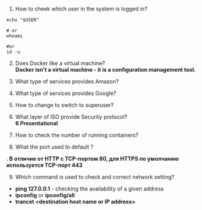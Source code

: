 1. How to cheek which user in the system is logged in?

```shell 
echo "$USER"

# or 
whoami

#or 
id -u

```

2. Does Docker like a virtual machine?  
__Docker isn't a virtual machine - it is a configuration management tool.__

3. What type of services provides Amazon?  

4. What type of services provides Google?

5. How to change to switch to superuser? 

6. What layer of ISO provide Security protocol?  
__6 Presentational__

7. How to check the number of running containers? 

8. What the port used to default ?  

__. В отличие от HTTP с TCP-портом 80, для HTTPS по умолчанию используется TCP-порт 443__  

9. Which command is used to check and correct network setting? 

- __ping 127.0.0.1__ - checking the availability of a given address
- __ipconfig__ or __ipconfig/all__ 
- __trancet \<destination host name or IP address\>__
